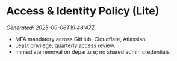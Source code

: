 # Access & Identity Policy (Lite)
_Generated: 2025-09-06T19:48:47Z_

- MFA mandatory across GitHub, Cloudflare, Atlassian.
- Least privilege; quarterly access review.
- Immediate removal on departure; no shared admin credentials.
